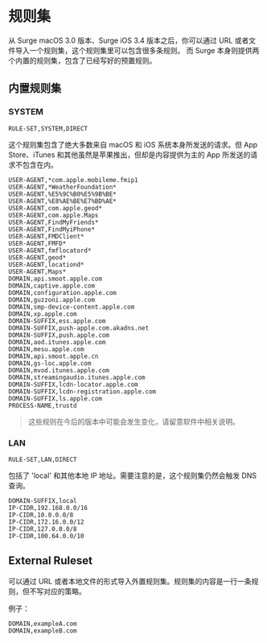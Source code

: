 # 规则集

从 Surge macOS 3.0 版本、Surge iOS 3.4 版本之后，你可以通过 URL 或者文件导入一个规则集，这个规则集里可以包含很多条规则。 而 Surge 本身则提供两个内置的规则集，包含了已经写好的预置规则。

## 内置规则集

### SYSTEM

    RULE-SET,SYSTEM,DIRECT

这个规则集包含了绝大多数来自 macOS 和 iOS 系统本身所发送的请求。但 App Store、iTunes 和其他虽然是苹果推出，但却是内容提供为主的 App 所发送的请求不包含在内。

    USER-AGENT,*com.apple.mobileme.fmip1
    USER-AGENT,*WeatherFoundation*
    USER-AGENT,%E5%9C%B0%E5%9B%BE*
    USER-AGENT,%E8%AE%BE%E7%BD%AE*
    USER-AGENT,com.apple.geod*
    USER-AGENT,com.apple.Maps
    USER-AGENT,FindMyFriends*
    USER-AGENT,FindMyiPhone*
    USER-AGENT,FMDClient*
    USER-AGENT,FMFD*
    USER-AGENT,fmflocatord*
    USER-AGENT,geod*
    USER-AGENT,locationd*
    USER-AGENT,Maps*
    DOMAIN,api.smoot.apple.com
    DOMAIN,captive.apple.com
    DOMAIN,configuration.apple.com
    DOMAIN,guzzoni.apple.com
    DOMAIN,smp-device-content.apple.com
    DOMAIN,xp.apple.com
    DOMAIN-SUFFIX,ess.apple.com
    DOMAIN-SUFFIX,push-apple.com.akadns.net
    DOMAIN-SUFFIX,push.apple.com
    DOMAIN,aod.itunes.apple.com
    DOMAIN,mesu.apple.com
    DOMAIN,api.smoot.apple.cn
    DOMAIN,gs-loc.apple.com
    DOMAIN,mvod.itunes.apple.com
    DOMAIN,streamingaudio.itunes.apple.com
    DOMAIN-SUFFIX,lcdn-locator.apple.com
    DOMAIN-SUFFIX,lcdn-registration.apple.com
    DOMAIN-SUFFIX,ls.apple.com
    PROCESS-NAME,trustd

> 这些规则在今后的版本中可能会发生变化，请留意软件中相关说明。

### LAN

    RULE-SET,LAN,DIRECT

包括了 'local' 和其他本地 IP 地址。需要注意的是，这个规则集仍然会触发 DNS 查询。

    DOMAIN-SUFFIX,local
    IP-CIDR,192.168.0.0/16
    IP-CIDR,10.0.0.0/8
    IP-CIDR,172.16.0.0/12
    IP-CIDR,127.0.0.0/8
    IP-CIDR,100.64.0.0/10

## External Ruleset

可以通过 URL 或者本地文件的形式导入外置规则集。规则集的内容是一行一条规则，但不写对应的策略。

例子：

    DOMAIN,exampleA.com
    DOMAIN,exampleB.com


